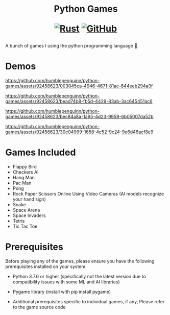 <h1 align="center">

Python Games

<a href="https://www.python.org/"><img alt="Rust" src="https://img.shields.io/badge/-Python-d4c82a?style=flat-square&logo=python&logoColor=black%22"></a>
    <a href="https://github.com/humblepenguinn/python-games/blob/main/LICENSE">
        <img alt="GitHub" src="https://img.shields.io/github/license/humblepenguinn/python-games?color=red">
    </a>
</h1>

A bunch of games I using the python programming language 🐍.

# Demos


https://github.com/humblepenguinn/python-games/assets/92458623/003045ca-4946-4671-81ac-644eeb294a0f


https://github.com/humblepenguinn/python-games/assets/92458623/bead74b8-fb5d-4429-83ab-3ac645451ac6



https://github.com/humblepenguinn/python-games/assets/92458623/bec84a8a-1a95-4d23-9959-6b05007da52b




https://github.com/humblepenguinn/python-games/assets/92458623/30c04999-1658-4c52-9c24-9e6d46acf8e9


# Games Included
- Flappy Bird
- Checkers AI
- Hang Man
- Pac Man
- Pong
- Rock Paper Scissors Online Using Video Cameras (AI models recognize your hand sign)
- Snake
- Space Arena
- Space Invaders
- Tetris
- Tic Tac Toe

# Prerequisites
Before playing any of the games, please ensure you have the following prerequisites installed on your system:

- Python 3.7.6 or higher (specifically not the latest version due to compatibility issues with some ML and AI libraries)

- Pygame library (install with pip install pygame)

- Additional prerequisites specific to individual games, if any, Please refer to the game source code

